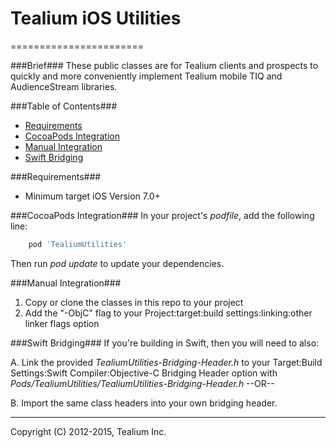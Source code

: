 # Tealium iOS Utilities
=======================

###Brief###
These public classes are for Tealium clients and prospects to quickly and more conveniently implement Tealium mobile TIQ and AudienceStream libraries.

###Table of Contents###
- [Requirements](#requirements)
- [CocoaPods Integration](#cocoapod-integration)
- [Manual Integration](#manual-integration)
- [Swift Bridging](#swift-bridging)


###Requirements###
- Minimum target iOS Version 7.0+ 


###CocoaPods Integration###
In your project's *podfile*, add the following line:
   
```ruby
    pod 'TealiumUtilities'
```

Then run *pod update* to update your dependencies.


###Manual Integration###
1. Copy or clone the classes in this repo to your project
2. Add the "-ObjC" flag to your Project:target:build settings:linking:other linker flags option


###Swift Bridging###
If you're building in Swift, then you will need to also:

A. Link the provided *TealiumUtilities-Bridging-Header.h* to your Target:Build Settings:Swift Compiler:Objective-C Bridging Header option with *Pods/TealiumUtilities/TealiumUtilities-Bridging-Header.h*   --OR--

B. Import the same class headers into your own bridging header.

   
--------------------------------------------

Copyright (C) 2012-2015, Tealium Inc.
